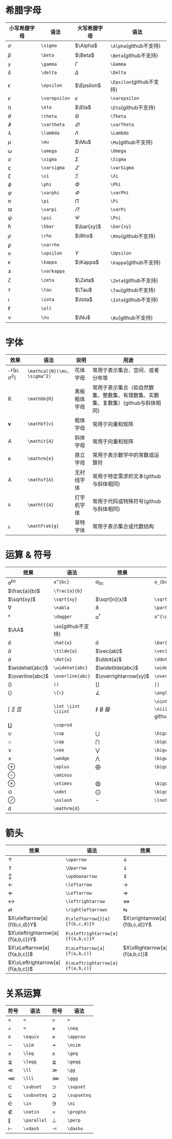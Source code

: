 # 希腊字母
|小写希腊字母|语法|大写希腊字母|语法|
|-|-|-|-|
|$\sigma$|`\sigma`|$\Alpha$|`\Alpha`(github不支持)|
|$\beta$|`\beta`|$\Beta$|`\Beta`(github不支持)|
|$\gamma$|`\gamma`|$\Gamma$|`\Gamma`|
|$\delta$|`\delta`|$\Delta$|`\Delta`|
|$\epsilon$|`\epsilon`|$\Epsilon$|`\Epsilon`(github不支持)|
|$\varepsilon$|`\varepsilon`|$\varepsilon$|`\varepsilon`|
|$\eta$|`\eta`|$\Eta$|`\Eta`(github不支持)|
|$\theta$|`\theta`|$\Theta$|`\Theta`|
|$\vartheta$|`\vartheta`|$\varTheta$|`\varTheta`|
|$\lambda$|`\lambda`|$\Lambda$|`\Lambda`|
|$\mu$|`\mu`|$\Mu$|`\Mu`(github不支持)|
|$\omega$|`\omega`|$\Omega$|`\Omega`|
|$\sigma$|`\sigma`|$\Sigma$|`\Sigma`|
|$\varsigma$|`\varsigma`|$\varSigma$|`\varSigma`|
|$\xi$|`\xi`|$\Xi$|`\Xi`|
|$\phi$|`\phi`|$\Phi$|`\Phi`|
|$\varphi$|`\varphi`|$\varPhi$|`\varPhi`|
|$\pi$|`\pi`|$\Pi$|`\Pi`|
|$\varpi$|`\varpi`|$\varPi$|`\varPi`|
|$\psi$|`\psi`|$\Psi$|`\Psi`|
|$\hbar$|`\hbar`|$\bar{xy}$|`\bar{xy}`|
|$\rho$|`\rho`|$\Rho$|`\Rho`(github不支持)|
|$\varrho$|`\varrho`|||
|$\upsilon$|`\upsilon`|$\Upsilon$|`\Upsilon`|
|$\kappa$|`\kappa`|$\Kappa$|`\Kappa`(github不支持)|
|$\varkappa$|`\varkappa`|||
|$\zeta$|`\zeta`|$\Zeta$|`\Zeta`(github不支持)|
|$\tau$|`\tau`|$\Tau$|`\Tau`(github不支持)|
|$\iota$|`\iota`|$\Iota$|`\Iota`(github不支持)|
|$\ell$|`\ell`|||
|$\nu$|`\nu`|$\Nu$|`\Nu`(github不支持)|

# 字体
|效果|语法|说明|用途|
|-|-|-|-|
|$\mathcal{N}(\mu, \sigma^2)$|`\mathcal{N}(\mu, \sigma^2)`|花体字母|常用于表示集合、空间、或者分布等|
|$\mathbb{R}$|`\mathbb{R}`|黑板粗体字母|常用于表示集合（如自然数集、整数集、有理数集、实数集、复数集）(github与斜体相同)|
|$\mathbf{v}$|`\mathbf{v}`|粗体字母|常用于向量和矩阵|
|$\mathit{A}$|`\mathit{A}`|斜体字母|常用于向量和矩阵|
|$\mathrm{e}$|`\mathrm{e}`|直立字母|常用于表示数学中的常数或运算符|
|$\mathsf{A}$|`\mathsf{A}`|无衬线字体|常用于特定需求的文本(github与斜体相同)|
|$\mathtt{A}$|`\mathtt{A}`|打字机字体|常用于代码或特殊符号(github与斜体相同)|
|$\mathfrak{g}$|`\mathfrak{g}`|哥特字体|常用于表示集合或代数结构|

# 运算 & 符号
|效果|语法|效果|语法|
|-|-|-|-|
|$a^{bc}$|`a^{bc}`|$a_{bc}$|`a_{bc}`|
|$\frac{a}{b}$|`\frac{a}{b}`|||
|$\sqrt{xy}$|`\sqrt{xy}`|$\sqrt[n]{x}$|`\sqrt[n]{x}`|
|$\nabla$|`\nabla`|$\partial$|`\partial`|
|$\dagger$|`\dagger`|$a^{\dagger}$|`a^{\dagger}`|
|$\AA$|`\AA`(github不支持)|||
|$\hat{a}$|`\hat{a}`|$\bar{a}$|`\bar{a}`|
|$\tilde{a}$|`\tilde{a}`|$\vec{ab}$|`\vec{ab}`|
|$\dot{a}$|`\dot{a}`|$\ddot{a}$|`\ddot{a}`|
|$\widehat{abc}$|`\widehat{abc}`|$\widetilde{abc}$|`\widetilde{abc}`|
|$\overline{abc}$|`\overline{abc}`|$\overrightarrow{xy}$|`\overrightarrow{xy}`|
|$()$|`()`|$[]$|`[]`|
|$\{\}$|`\{\}`|$\angle$|`\angle`|
|$\int\ \iint\ \iiint$|`\int \iint \iiint`|$\oint\ \oiint\ \oiiint$|`\oint` `\oiint \oiiint`(后两种github不支持)|
|$\coprod$|`\coprod`|||
|$\cup$|`\cup`|$\bigcup$|`\bigcup`|
|$\cap$|`\cap`|$\bigcap$|`\bigcap`|
|$\vee$|`\vee`|$\bigvee$|`\bigvee`|
|$\wedge$|`\wedge`|$\bigwedge$|`\bigwedge`|
|$\oplus$|`\oplus`|$\bigoplus$|`\bigoplus`|
|$\ominus$|`\ominus`|||
|$\otimes$|`\otimes`|$\bigotimes$|`\bigotimes`|
|$\odot$|`\odot`|$\bigodot$|`\bigodot`|
|$\oslash$|`\oslash`|$\lnot$|`\lnot`|
|$\mathrm{d}$|`\mathrm{d}`|||

# 箭头
|效果|语法|效果|语法|
|-|-|-|-|
|$\uparrow$|`\uparrow`|$\downarrow$|`\downarrow`|
|$\Uparrow$|`\Uparrow`|$\Downarrow$|`\Downarrow`|
|$\updownarrow$|`\updownarrow`|$\Updownarrow$|`\Updownarrow`|
|$\leftarrow$|`\leftarrow`|$\rightarrow$|`\rightarrow`|
|$\Leftarrow$|`\Leftarrow`|$\Rightarrow$|`\Rightarrow`|
|$\leftrightarrow$|`\leftrightarrow`|$\iff$|`\iff`|
|$\rightleftarrows$|`\rightleftarrows`|$\leftrightarrows$|`\leftrightarrow`|
|$X\xleftarrow[a]{f(b,c,d)}Y$|`X\xleftarrow{}[a]{f(b,c,d)}Y`|$X\xrightarrow[a]{f(b,c,d)}Y$|`X\xrightarrow[a]{f(b,c,d)}Y`|
|$X\xleftrightarrow[a]{f(a,b,c)}Y$|`X\xleftrightarrow[a]{f(a,b,c)}Y`|
|$X\xLeftarrow[a]{f(a,b,c)}$|`X\xLeftarrow[a]{f(a,b,c)}`|$X\xRightarrow[a]{f(a,b,c)}$|`X\xRightarrow[a]{f(a,b,c)}`|
|$X\xLeftrightarrow[a]{f(a,b,c)}$|`X\xLeftrightarrow[a]{f(a,b,c)}`|||

# 关系运算
|符号|语法|符号|语法|
|-|-|-|-|
|$<$|`<`|$>$|`>`|
|$=$|`=`|$\neq$|`\neq`|
|$\equiv$|`\equiv`|$\approx$|`\approx`|
|$\sim$|`\sim`|$\nsim$|`\nsim`|
|$\leq$|`\leq`|$\geq$|`\geq`|
|$\leqq$|`\leqq`|$\geqq$|`\geqq`|
|$\ll$|`\ll`|$\gg$|`\gg`|
|$\lll$|`\lll`|$\ggg$|`\ggg`|
|$\subset$|`\subset`|$\supset$|`\supset`|
|$\subseteq$|`\subseteq`|$\supseteq$|`\supseteq`|
|$\in$|`\in`|$\ni$|`\ni`|
|$\notin$|`\notin`|$\propto$|`\propto`|
|$\parallel$|`\parallel`|$\perp$|`\perp`|
|$\vdash$|`\vdash`|$\dashv$|`\dashv`|